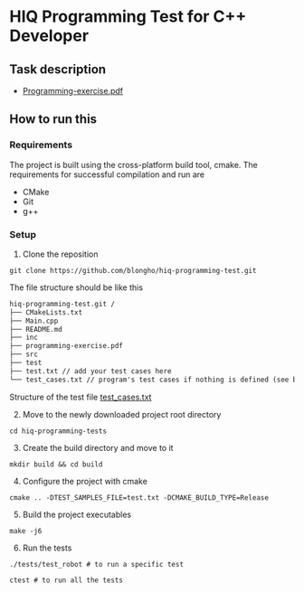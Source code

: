 # HIQ Programming Test for C++ Developer

## Task description

- [Programming-exercise.pdf](programming-exercise.pdf)

## How to run this



### Requirements
The project is built using the cross-platform build tool, cmake. The requirements for successful compilation and run are
- CMake
- Git 
- g++

### Setup 
1. Clone the reposition

```shell
git clone https://github.com/blongho/hiq-programming-test.git 
 ```

The file structure should be like this

```txt
hiq-programming-test.git /
├── CMakeLists.txt
├── Main.cpp
├── README.md
├── inc
├── programming-exercise.pdf
├── src
├── test
├── test.txt // add your test cases here
└── test_cases.txt // program's test cases if nothing is defined (see below)
```

Structure of the test file
[test_cases.txt](test_cases.txt)

2. Move to the newly downloaded project root directory

```shell
cd hiq-programming-tests 
```

3. Create the build directory and move to it

```shell
mkdir build && cd build 
```

4. Configure the project with cmake

```shell 
cmake .. -DTEST_SAMPLES_FILE=test.txt -DCMAKE_BUILD_TYPE=Release
```

5. Build the project executables

```shell 
make -j6
```

6. Run the tests

```shell 
./tests/test_robot # to run a specific test
```

```shell 
ctest # to run all the tests
```



